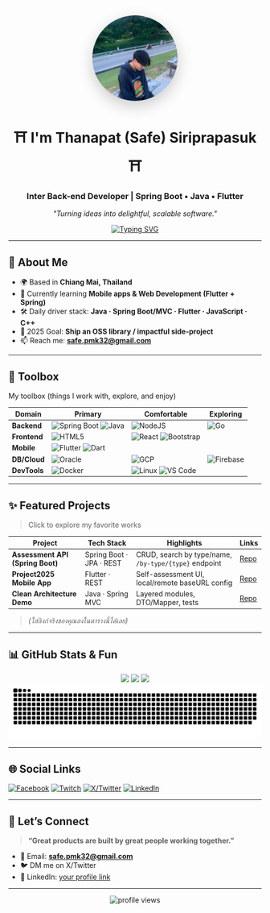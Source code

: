 <!-- Banner / Typing line -->
<p align="center">
  <img src="pro.jpg" alt="Thanapat Siriprapasuk" width="170" style="border-radius:50%; box-shadow:0 10px 30px rgba(0,0,0,.2);" />
</p>

<h1 align="center">⛩️ I'm Thanapat (Safe) Siriprapasuk ⛩️</h1>
<h3 align="center">Inter Back-end Developer | Spring Boot • Java • Flutter</h3>

<p align="center">
  <i>"Turning ideas into delightful, scalable software."</i>
</p>

<div align="center">
  
[![Typing SVG](https://readme-typing-svg.demolab.com?font=Fira+Code&size=22&pause=1000&center=true&vCenter=true&width=600&lines=Backend+Engineer+who+loves+clean+architecture;Spring+Boot+%7C+Java+%7C+Flutter;APIs%2C+Databases%2C+DevOps+basics;Always+learning%2C+always+shipping)](https://git.io/typing-svg)

</div>

---

## 🔎 About Me
- 🌍 Based in **Chiang Mai, Thailand**
- 🌱 Currently learning **Mobile apps & Web Development (Flutter + Spring)**  
- 🛠 Daily driver stack: **Java · Spring Boot/MVC · Flutter · JavaScript · C++**  
- 🎯 2025 Goal: **Ship an OSS library / impactful side-project**  
- 📫 Reach me: **safe.pmk32@gmail.com**

---

## 🧰 Toolbox
My toolbox (things I work with, explore, and enjoy)

| Domain | Primary | Comfortable | Exploring |
|---|---|---|---|
| **Backend** | <img src="https://raw.githubusercontent.com/danielcranney/readme-generator/main/public/icons/skills/spring-boot-colored.svg" width="36" title="Spring Boot"/> <img src="https://raw.githubusercontent.com/danielcranney/readme-generator/main/public/icons/skills/java-colored.svg" width="36" title="Java"/> | <img src="https://raw.githubusercontent.com/danielcranney/readme-generator/main/public/icons/skills/nodejs-colored.svg" width="36" title="NodeJS"/> | <img src="https://raw.githubusercontent.com/danielcranney/readme-generator/main/public/icons/skills/go-colored.svg" width="36" title="Go"/> |
| **Frontend** | <img src="https://raw.githubusercontent.com/danielcranney/readme-generator/main/public/icons/skills/html5-colored.svg" width="36" title="HTML5"/> | <img src="https://raw.githubusercontent.com/danielcranney/readme-generator/main/public/icons/skills/react-colored.svg" width="36" title="React"/> <img src="https://raw.githubusercontent.com/danielcranney/readme-generator/main/public/icons/skills/bootstrap-colored.svg" width="36" title="Bootstrap"/> |  |
| **Mobile** | <img src="https://raw.githubusercontent.com/danielcranney/readme-generator/main/public/icons/skills/flutter-colored.svg" width="36" title="Flutter"/> <img src="https://raw.githubusercontent.com/danielcranney/readme-generator/main/public/icons/skills/dart-colored.svg" width="36" title="Dart"/> |  |  |
| **DB/Cloud** | <img src="https://raw.githubusercontent.com/danielcranney/readme-generator/main/public/icons/skills/oracle-colored.svg" width="36" title="Oracle"/> | <img src="https://raw.githubusercontent.com/danielcranney/readme-generator/main/public/icons/skills/googlecloud-colored.svg" width="36" title="GCP"/> | <img src="https://raw.githubusercontent.com/danielcranney/readme-generator/main/public/icons/skills/firebase-colored.svg" width="36" title="Firebase"/> |
| **DevTools** | <img src="https://raw.githubusercontent.com/danielcranney/readme-generator/main/public/icons/skills/docker-colored.svg" width="36" title="Docker"/> | <img src="https://raw.githubusercontent.com/danielcranney/readme-generator/main/public/icons/skills/linux-colored.svg" width="36" title="Linux"/> <img src="https://raw.githubusercontent.com/danielcranney/readme-generator/main/public/icons/skills/visualstudiocode-colored.svg" width="36" title="VS Code"/> |  |

---

## ✨ Featured Projects
> Click to explore my favorite works

| Project | Tech Stack | Highlights | Links |
|---|---|---|---|
| **Assessment API (Spring Boot)** | Spring Boot · JPA · REST | CRUD, search by type/name, `/by-type/{type}` endpoint | [Repo](#) |
| **Project2025 Mobile App** | Flutter · REST | Self-assessment UI, local/remote baseURL config | [Repo](#) |
| **Clean Architecture Demo** | Java · Spring MVC | Layered modules, DTO/Mapper, tests | [Repo](#) |

> *(ใส่ลิงก์จริงของคุณลงในตารางนี้ได้เลย)*

---

## 📊 GitHub Stats & Fun
<div align="center">

<img src="https://github-readme-stats.vercel.app/api?username=YOUR_GITHUB_USERNAME&show_icons=true&hide_title=true" height="150" />
<img src="https://streak-stats.demolab.com?user=YOUR_GITHUB_USERNAME" height="150" />
<img src="https://github-readme-stats.vercel.app/api/top-langs/?username=YOUR_GITHUB_USERNAME&layout=compact" height="150" />

<!-- Snake animation -->
<img src="https://raw.githubusercontent.com/Platane/snk/output/github-contribution-grid-snake-dark.svg" alt="snake" />

</div>

---

## 🌐 Social Links
<p align="left">
  <a href="https://www.facebook.com/TnpSafe"><img src="https://raw.githubusercontent.com/danielcranney/readme-generator/main/public/icons/socials/facebook.svg" width="32" title="Facebook"/></a>
  <a href="https://www.twitch.tv/xarleaves"><img src="https://raw.githubusercontent.com/danielcranney/readme-generator/main/public/icons/socials/twitch.svg" width="32" title="Twitch"/></a>
  <a href="https://twitter.com/"><img src="https://raw.githubusercontent.com/danielcranney/readme-generator/main/public/icons/socials/twitter.svg" width="32" title="X/Twitter"/></a>
  <a href="https://www.linkedin.com/"><img src="https://raw.githubusercontent.com/danielcranney/readme-generator/main/public/icons/socials/linkedin.svg" width="32" title="LinkedIn"/></a>
</p>

---

## 🤝 Let’s Connect
> **“Great products are built by great people working together.”**

- 💌 Email: **safe.pmk32@gmail.com**  
- 🐦 DM me on X/Twitter  
- 🔗 LinkedIn: [your profile link](https://github.com/SORSAFEXXD)

---

<p align="center">
  <img src="https://komarev.com/ghpvc/?username=YOUR_GITHUB_USERNAME&style=flat-square" alt="profile views"/>
</p>

